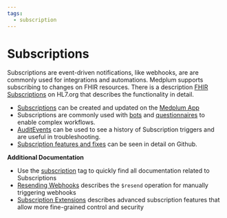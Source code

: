 ```yaml
---
tags:
  - subscription
---
```


# Subscriptions

Subscriptions are event-driven notifications, like webhooks, are are commonly used for integrations and automations. Medplum supports subscribing to changes on FHIR resources. There is a description [FHIR Subscriptions](https://www.hl7.org/fhir/subscription.html) on HL7.org that describes the functionality in detail.

- [Subscriptions](https://app.medplum.com/Subscription) can be created and updated on the [Medplum App](../app/index.md)
- Subscriptions are commonly used with [bots](../bots/bot-for-questionnaire-response/bot-for-questionnaire-response.md) and [questionnaires](../questionnaires/index.md) to enable complex workflows.
- [AuditEvents](https://app.medplum.com/AuditEvent) can be used to see a history of Subscription triggers and are useful in troubleshooting.
- [Subscription features and fixes](https://github.com/medplum/medplum/pulls?q=is%3Apr+label%3Asubscriptions) can be seen in detail on Github.

**Additional Documentation**

- Use the [subscription](/docs/tags/subscription) tag to quickly find all documentation related to Subscriptions
- [Resending Webhooks](/docs/api/fhir/operations/resend) describes the `$resend` operation for manually triggering webhooks
- [Subscription Extensions](./subscription-extensions.md) describes advanced subscription features that allow more fine-grained control and security
